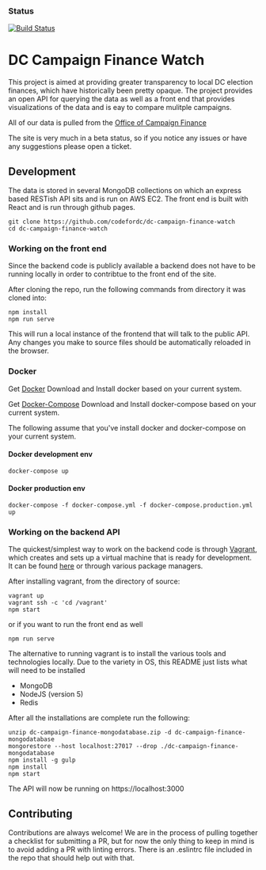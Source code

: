 
### Status
[![Build Status](https://travis-ci.org/codefordc/dc-campaign-finance-watch.png)](https://travis-ci.org/codefordc/dc-campaign-finance-watch/)
# DC Campaign Finance Watch

This project is aimed at providing greater transparency to local DC election finances, which have historically been pretty opaque.  The project provides an open API for querying the data as well as a front end that provides visualizations of the data and is eay to compare mulitple campaigns.

All of our data is pulled from the [Office of Campaign Finance](http://ocf.dc.gov/)

The site is very much in a beta status, so if you notice any issues or have any suggestions please open a ticket.

## Development
The data is stored in several MongoDB collections on which an express based RESTish API sits and is run on AWS EC2.  The front end is built with React and is run through github pages.

```
git clone https://github.com/codefordc/dc-campaign-finance-watch
cd dc-campaign-finance-watch
```

### Working on the front end
Since the backend code is publicly available a backend does not have to be running locally in order to contribtue to the front end of the site.

After cloning the repo, run the following commands from directory it was cloned into:
```
npm install
npm run serve
```
This will run a local instance of the frontend that will talk to the public API.  Any changes you make to source files should be automatically reloaded in the browser.

### Docker
Get [Docker](https://www.docker.com/products/overview)
Download and Install docker based on your current system.

Get [Docker-Compose](https://docs.docker.com/compose/install/)
Download and Install docker-compose based on your current system.

The following assume that you've install docker and docker-compose on your current system.

#### Docker development env
``` 
docker-compose up
```

#### Docker production env
```
docker-compose -f docker-compose.yml -f docker-compose.production.yml up

```

### Working on the backend API
The quickest/simplest way to work on the backend code is through [Vagrant](https://www.vagrantup.com/), which creates and sets up a virtual machine that is ready for development.  It can be found [here](https://www.vagrantup.com/downloads.html) or through various package managers.

After installing vagrant, from the directory of source:
```
vagrant up
vagrant ssh -c 'cd /vagrant'
npm start
```

or if you want to run the front end as well

```
npm run serve
```

The alternative to running vagrant is to install the various tools and technologies locally. Due to the variety in OS, this README just lists what will need to be installed

* MongoDB
* NodeJS (version 5)
* Redis

After all the installations are complete run the following:

```
unzip dc-campaign-finance-mongodatabase.zip -d dc-campaign-finance-mongodatabase
mongorestore --host localhost:27017 --drop ./dc-campaign-finance-mongodatabase
npm install -g gulp
npm install
npm start
```

The API will now be running on https://localhost:3000


## Contributing
Contributions are always welcome!  We are in the process of pulling together a checklist for submitting a PR, but for now the only thing to keep in mind is to avoid adding a PR with linting errors.  There is an .eslintrc file included in the repo that should help out with that.
